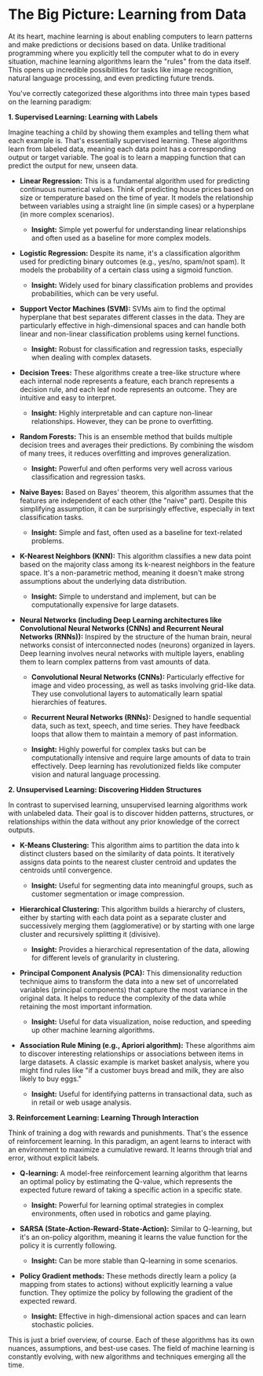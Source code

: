 
# The Big Picture: Learning from Data

At its heart, machine learning is about enabling computers to learn patterns and make predictions or decisions based on data. Unlike traditional programming where you explicitly tell the computer what to do in every situation, machine learning algorithms learn the "rules" from the data itself. This opens up incredible possibilities for tasks like image recognition, natural language processing, and even predicting future trends.

You've correctly categorized these algorithms into three main types based on the learning paradigm:

**1. Supervised Learning: Learning with Labels**

Imagine teaching a child by showing them examples and telling them what each example is. That's essentially supervised learning. These algorithms learn from labeled data, meaning each data point has a corresponding output or target variable. The goal is to learn a mapping function that can predict the output for new, unseen data.

* **Linear Regression:** This is a fundamental algorithm used for predicting continuous numerical values. Think of predicting house prices based on size or temperature based on the time of year. It models the relationship between variables using a straight line (in simple cases) or a hyperplane (in more complex scenarios).

    * **Insight:** Simple yet powerful for understanding linear relationships and often used as a baseline for more complex models.

* **Logistic Regression:** Despite its name, it's a classification algorithm used for predicting binary outcomes (e.g., yes/no, spam/not spam). It models the probability of a certain class using a sigmoid function.

    * **Insight:** Widely used for binary classification problems and provides probabilities, which can be very useful.

* **Support Vector Machines (SVM):** SVMs aim to find the optimal hyperplane that best separates different classes in the data. They are particularly effective in high-dimensional spaces and can handle both linear and non-linear classification problems using kernel functions.

    * **Insight:** Robust for classification and regression tasks, especially when dealing with complex datasets.

* **Decision Trees:** These algorithms create a tree-like structure where each internal node represents a feature, each branch represents a decision rule, and each leaf node represents an outcome. They are intuitive and easy to interpret.

    * **Insight:** Highly interpretable and can capture non-linear relationships. However, they can be prone to overfitting.

* **Random Forests:** This is an ensemble method that builds multiple decision trees and averages their predictions. By combining the wisdom of many trees, it reduces overfitting and improves generalization.

    * **Insight:** Powerful and often performs very well across various classification and regression tasks.

* **Naive Bayes:** Based on Bayes' theorem, this algorithm assumes that the features are independent of each other (the "naive" part). Despite this simplifying assumption, it can be surprisingly effective, especially in text classification tasks.

    * **Insight:** Simple and fast, often used as a baseline for text-related problems.

* **K-Nearest Neighbors (KNN):** This algorithm classifies a new data point based on the majority class among its k-nearest neighbors in the feature space. It's a non-parametric method, meaning it doesn't make strong assumptions about the underlying data distribution.

    * **Insight:** Simple to understand and implement, but can be computationally expensive for large datasets.

* **Neural Networks (including Deep Learning architectures like Convolutional Neural Networks (CNNs) and Recurrent Neural Networks (RNNs)):** Inspired by the structure of the human brain, neural networks consist of interconnected nodes (neurons) organized in layers. Deep learning involves neural networks with multiple layers, enabling them to learn complex patterns from vast amounts of data.

    * **Convolutional Neural Networks (CNNs):** Particularly effective for image and video processing, as well as tasks involving grid-like data. They use convolutional layers to automatically learn spatial hierarchies of features.
    * **Recurrent Neural Networks (RNNs):** Designed to handle sequential data, such as text, speech, and time series. They have feedback loops that allow them to maintain a memory of past information.

    * **Insight:** Highly powerful for complex tasks but can be computationally intensive and require large amounts of data to train effectively. Deep learning has revolutionized fields like computer vision and natural language processing.

**2. Unsupervised Learning: Discovering Hidden Structures**

In contrast to supervised learning, unsupervised learning algorithms work with unlabeled data. Their goal is to discover hidden patterns, structures, or relationships within the data without any prior knowledge of the correct outputs.

* **K-Means Clustering:** This algorithm aims to partition the data into k distinct clusters based on the similarity of data points. It iteratively assigns data points to the nearest cluster centroid and updates the centroids until convergence.

    * **Insight:** Useful for segmenting data into meaningful groups, such as customer segmentation or image compression.

* **Hierarchical Clustering:** This algorithm builds a hierarchy of clusters, either by starting with each data point as a separate cluster and successively merging them (agglomerative) or by starting with one large cluster and recursively splitting it (divisive).

    * **Insight:** Provides a hierarchical representation of the data, allowing for different levels of granularity in clustering.

* **Principal Component Analysis (PCA):** This dimensionality reduction technique aims to transform the data into a new set of uncorrelated variables (principal components) that capture the most variance in the original data. It helps to reduce the complexity of the data while retaining the most important information.

    * **Insight:** Useful for data visualization, noise reduction, and speeding up other machine learning algorithms.

* **Association Rule Mining (e.g., Apriori algorithm):** These algorithms aim to discover interesting relationships or associations between items in large datasets. A classic example is market basket analysis, where you might find rules like "if a customer buys bread and milk, they are also likely to buy eggs."

    * **Insight:** Useful for identifying patterns in transactional data, such as in retail or web usage analysis.

**3. Reinforcement Learning: Learning Through Interaction**

Think of training a dog with rewards and punishments. That's the essence of reinforcement learning. In this paradigm, an agent learns to interact with an environment to maximize a cumulative reward. It learns through trial and error, without explicit labels.

* **Q-learning:** A model-free reinforcement learning algorithm that learns an optimal policy by estimating the Q-value, which represents the expected future reward of taking a specific action in a specific state.

    * **Insight:** Powerful for learning optimal strategies in complex environments, often used in robotics and game playing.

* **SARSA (State-Action-Reward-State-Action):** Similar to Q-learning, but it's an on-policy algorithm, meaning it learns the value function for the policy it is currently following.

    * **Insight:** Can be more stable than Q-learning in some scenarios.

* **Policy Gradient methods:** These methods directly learn a policy (a mapping from states to actions) without explicitly learning a value function. They optimize the policy by following the gradient of the expected reward.

    * **Insight:** Effective in high-dimensional action spaces and can learn stochastic policies.

This is just a brief overview, of course. Each of these algorithms has its own nuances, assumptions, and best-use cases. The field of machine learning is constantly evolving, with new algorithms and techniques emerging all the time.